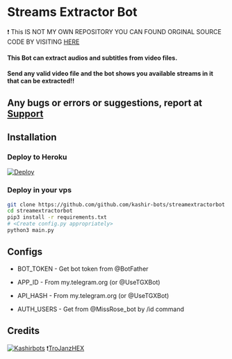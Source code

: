 # Streams Extractor Bot
:heavy_exclamation_mark: This IS NOT MY OWN REPOSITORY YOU CAN FOUND ORGINAL SOURCE CODE BY VISITING [HERE](https://github.com/TroJanzHEX/Streams-Extractor "HERE") 
#### This Bot can extract audios and subtitles from video files.
#### Send any valid video file and the bot shows you available streams in it that can be extracted!!

## Any bugs or errors or suggestions, report at [Support](https://telegram.dog/Dsr_contactbot)


## Installation

### Deploy to Heroku
[![Deploy](https://www.herokucdn.com/deploy/button.svg)](https://heroku.com/deploy?template=https://github.com/Raj933955/streamextractorbotkashir/tree/main)

### Deploy in your vps
```sh
git clone https://github.com/github.com/kashir-bots/streamextractorbot
cd streamextractorbot
pip3 install -r requirements.txt
# <Create config.py appropriately>
python3 main.py
```

## Configs

* BOT_TOKEN  - Get bot token from @BotFather

* APP_ID        - From my.telegram.org (or @UseTGXBot)

* API_HASH      - From my.telegram.org (or @UseTGXBot)

* AUTH_USERS    - Get from @MissRose_bot by /id command

## Credits

[![Kashirbots](https://img.shields.io/badge/Pyrogram%20-%23F37626.svg?&style=for-the-badge&logo=telegram&logoColor=white)](https://github.com/pyrogram/pyrogram)
 :heavy_exclamation_mark:[TroJanzHEX](https://github.com/TroJanzHEX/Streams-Extractor "TroJanzHEX")

